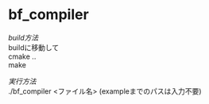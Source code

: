 # bf_compiler

*build方法*  
buildに移動して  
cmake ..  
make  

*実行方法*  
./bf_compiler <ファイル名>
(exampleまでのパスは入力不要)
